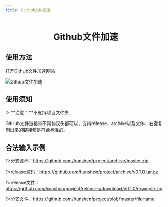 ```yaml
---
title: GitHub文件加速
---
```


<center>
<h1>Github文件加速</h1>
</center>

## 使用方法
打开<a href="https://aged-brook-f80b.25998584.workers.dev/" target="_blank">Github文件加速网站</a>

![Github文件加速](https://img.gitcc.cn/admin/TOIMGb30d00109110617N.png)

## 使用须知

!> **注意：**不支持项目文件夹

GitHub文件链接带不带协议头都可以，支持release、archive以及文件，右键复制出来的链接都是符合标准的。

## 合法输入示例

?>分支源码：https://github.com/hunshcn/project/archive/master.zip

?>release源码：https://github.com/hunshcn/project/archive/v0.1.0.tar.gz

?>release文件：https://github.com/hunshcn/project/releases/download/v0.1.0/example.zip

?>分支文件：https://github.com/hunshcn/project/blob/master/filename
